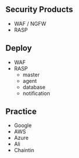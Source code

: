 ## Security Products
- WAF / NGFW
- RASP


## Deploy
- WAF
- RASP
  - master
  - agent
  - database
  - notification

## Practice
- Google
- AWS
- Azure
- Ali
- Chaintin
